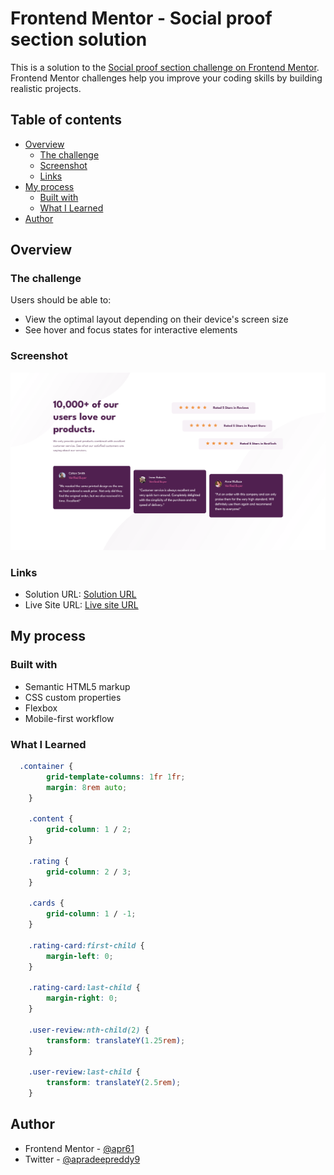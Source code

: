 # Frontend Mentor - Social proof section solution

This is a solution to the [Social proof section challenge on Frontend Mentor](https://www.frontendmentor.io/challenges/social-proof-section-6e0qTv_bA). Frontend Mentor challenges help you improve your coding skills by building realistic projects. 

## Table of contents

- [Overview](#overview)
  - [The challenge](#the-challenge)
  - [Screenshot](#screenshot)
  - [Links](#links)
- [My process](#my-process)
  - [Built with](#built-with)
  - [What I Learned](#what-i-learned)
- [Author](#author)

## Overview

### The challenge

Users should be able to:

- View the optimal layout depending on their device's screen size
- See hover and focus states for interactive elements

### Screenshot

![](./screenshot.png)

### Links

- Solution URL: [Solution URL](https://github.com/apr61/apr61.github.io/tree/main/social-proof-section-master/)
- Live Site URL: [Live site URL](https://apr61.github.io/social-proof-section-master/)

## My process

### Built with

- Semantic HTML5 markup
- CSS custom properties
- Flexbox
- Mobile-first workflow

### What I Learned

```css
  .container {
        grid-template-columns: 1fr 1fr;
        margin: 8rem auto;
    }

    .content {
        grid-column: 1 / 2;
    }

    .rating {
        grid-column: 2 / 3;
    }

    .cards {
        grid-column: 1 / -1;
    }

    .rating-card:first-child {
        margin-left: 0;
    }

    .rating-card:last-child {
        margin-right: 0;
    }

    .user-review:nth-child(2) {
        transform: translateY(1.25rem);
    }

    .user-review:last-child {
        transform: translateY(2.5rem);
    }

```

## Author

- Frontend Mentor - [@apr61](https://www.frontendmentor.io/profile/apr61)
- Twitter - [@apradeepreddy9](https://www.twitter.com/apradeepreddy9)